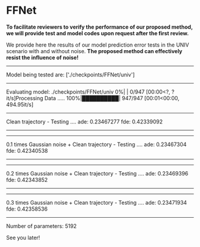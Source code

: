 # FFNet

**To facilitate reviewers to verify the performance of our proposed method, we will provide test and model codes upon request after the first review.**

We provide here the results of our model prediction error tests in the UNIV scenario with and without noise.
**The proposed method can effectively resist the influence of noise!**

**************************************************
Model being tested are: ['./checkpoints/FFNet/univ']
**************************************************
Evaluating model: ./checkpoints/FFNet/univ
  0%|          | 0/947 [00:00<?, ?it/s]Processing Data .....
100%|██████████| 947/947 [00:01<00:00, 494.95it/s]
**************************************************
Clean trajectory - Testing ....
ade: 0.23467277  fde: 0.42339092
**************************************************
**************************************************
0.1 times Gaussian noise + Clean trajectory - Testing ....
ade: 0.23467304  fde: 0.42340538
**************************************************
**************************************************
0.2 times Gaussian noise + Clean trajectory - Testing ....
ade: 0.23469396  fde: 0.42343852
**************************************************
**************************************************
0.3 times Gaussian noise + Clean trajectory - Testing ....
ade: 0.23471934  fde: 0.42358536
**************************************************
Number of parameters: 5192

See you later!
